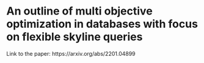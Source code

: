 <h1>An outline of multi objective optimization in databases with focus on flexible skyline queries </h1>
<p>Link to the paper: https://arxiv.org/abs/2201.04899</p>
